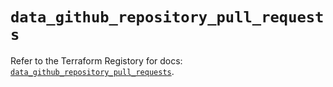 # `data_github_repository_pull_requests`

Refer to the Terraform Registory for docs: [`data_github_repository_pull_requests`](https://registry.terraform.io/providers/integrations/github/5.31.0/docs/data-sources/repository_pull_requests).
